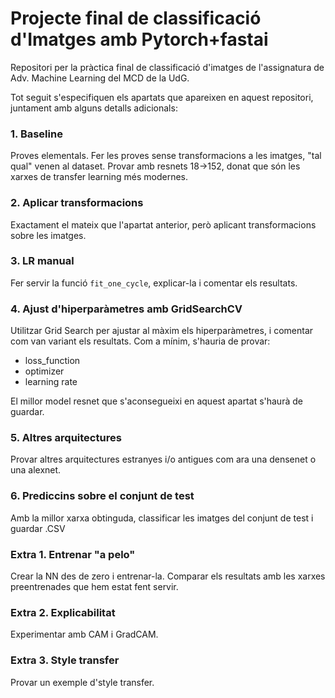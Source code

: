 # Projecte final de classificació d'Imatges amb Pytorch+fastai
Repositori per la pràctica final de classificació d'imatges de l'assignatura de Adv. Machine Learning del MCD de la UdG.

Tot seguit s'especifiquen els apartats que apareixen en aquest repositori, juntament amb alguns detalls adicionals:

### 1. Baseline

Proves elementals. Fer les proves sense transformacions a les imatges, "tal qual" venen al dataset. Provar amb resnets 18->152, donat que són les xarxes de transfer learning més modernes.

### 2. Aplicar transformacions

Exactament el mateix que l'apartat anterior, però aplicant transformacions sobre les imatges.

### 3. LR manual

Fer servir la funció ``fit_one_cycle``, explicar-la i comentar els resultats.

### 4. Ajust d'hiperparàmetres amb GridSearchCV

Utilitzar Grid Search per ajustar al màxim els hiperparàmetres, i comentar com van variant els resultats. Com a mínim, s'hauria de provar:

  * loss_function
  * optimizer
  * learning rate
  
El millor model resnet que s'aconsegueixi en aquest apartat s'haurà de guardar.  
  
### 5. Altres arquitectures

Provar altres arquitectures estranyes i/o antigues com ara una densenet o una alexnet.

### 6. Prediccins sobre el conjunt de test

Amb la millor xarxa obtinguda, classificar les imatges del conjunt de test i guardar .CSV

### Extra 1. Entrenar "a pelo"
Crear la NN des de zero i entrenar-la. Comparar els resultats amb les xarxes preentrenades que hem estat fent servir.

### Extra 2. Explicabilitat
Experimentar amb CAM i GradCAM.

### Extra 3. Style transfer
Provar un exemple d'style transfer.
